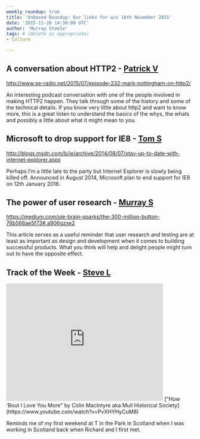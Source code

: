 ```yaml
---
weekly_roundup: true
title: 'Unboxed Roundup: Our links for w/c 16th November 2015'
date: '2015-11-20 14:30:00 UTC'
author: 'Murray Steele'
tags: # (Delete as appropriate)
- Culture

---
```


## A conversation about HTTP2 - [Patrick V](http://www.unboxedconsulting.com/people/patrick-vine)

http://www.se-radio.net/2015/07/episode-232-mark-nottingham-on-http2/

An interesting podcast conversation with one of the people involved in making HTTP2 happen.  They talk through some of the history and some of the technical details.  If you know very little about http2 and want to know more, this is a great listen to understand the basics of the whys, the whats and possibly a little about what it might mean to you.

## Microsoft to drop support for IE8 - [Tom S](http://www.unboxedconsulting.com/people/tom-sabin)

http://blogs.msdn.com/b/ie/archive/2014/08/07/stay-up-to-date-with-internet-explorer.aspx

Perhaps I’m a little late to the party but Internet Explorer is slowly being killed off. Announced in August 2014, Microsoft plan to end support for IE8 on 12th January 2016.

## The power of user research - [Murray S](http://www.unboxedconsulting.com/people/murray-steele)

https://medium.com/uie-brain-sparks/the-300-million-button-76b566ae5f73#.a906gzxe2

This article serves as a useful reminder that user research and testing are at least as important as design and development when it comes to building successful products.  What you think will help and delight people might turn out to have the opposite effect.

## Track of the Week - [Steve L](https://www.unboxedconsulting.com/people/steve-lennon)

<iframe width="420" height="315" src="https://www.youtube.com/embed/PvXHYHyCuM8" frameborder="0" allowfullscreen></iframe>
["How 'Bout I Love You More" by Colin MacIntyre aka Mull Historical Society](https://www.youtube.com/watch?v=PvXHYHyCuM8)

Reminds me of my first weekend at T in the Park in Scotland when I was working in Scotland back when Richard and I first met.
